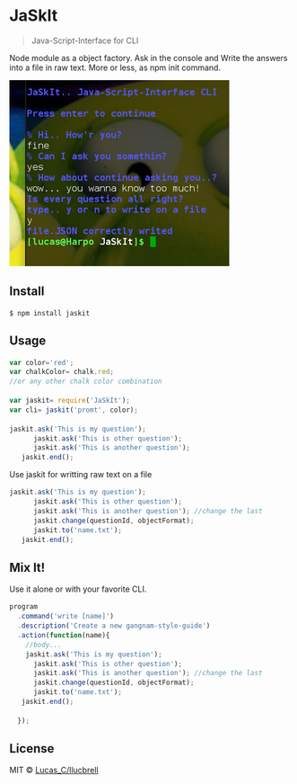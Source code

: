# JaSkIt

> Java-Script-Interface for CLI

Node module as a object factory. Ask in the console and Write the answers into a file in raw text. More or less, as npm init command.



![](https://github.com/llucbrell/jaskit/blob/master/captura.png)



## Install

```
$ npm install jaskit
```


## Usage

```js
var color='red'; 
var chalkColor= chalk.red; 
//or any other chalk color combination

var jaskit= require('JaSkIt');
var cli= jaskit('promt', color);

jaskit.ask('This is my question');     
      jaskit.ask('This is other question');
      jaskit.ask('This is another question');
   jaskit.end();
```

Use jaskit for writting raw text on a file

```js
jaskit.ask('This is my question');     
      jaskit.ask('This is other question');
      jaskit.ask('This is another question'); //change the last
      jaskit.change(questionId, objectFormat);
      jaskit.to('name.txt');
   jaskit.end();
```

## Mix It!

Use it alone or with your favorite CLI. 

```js
program
  .command('write [name]') 
  .description('Create a new gangnam-style-guide')
  .action(function(name){
    //body...
    jaskit.ask('This is my question');     
      jaskit.ask('This is other question');
      jaskit.ask('This is another question'); //change the last
      jaskit.change(questionId, objectFormat);
      jaskit.to('name.txt');
   jaskit.end();
    
  }); 
```


## License

MIT © [Lucas_C/llucbrell](https://github.com/llucbrell)